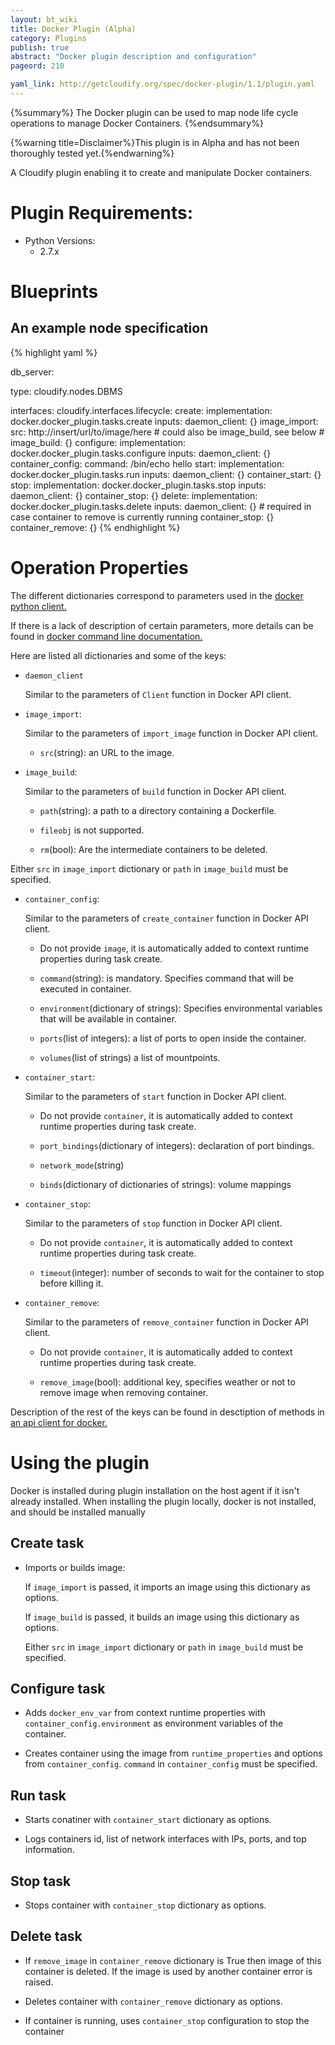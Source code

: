 ```yaml
---
layout: bt_wiki
title: Docker Plugin (Alpha)
category: Plugins
publish: true
abstract: "Docker plugin description and configuration"
pageord: 210

yaml_link: http://getcloudify.org/spec/docker-plugin/1.1/plugin.yaml
---
```


{%summary%} The Docker plugin can be used to map node life cycle operations to manage Docker Containers. {%endsummary%}

{%warning title=Disclaimer%}This plugin is in Alpha and has not been thoroughly tested yet.{%endwarning%}

A Cloudify plugin enabling it to create and manipulate Docker containers.


# Plugin Requirements:

* Python Versions:
  * 2.7.x

# Blueprints

## An example node specification

{% highlight yaml %}

db_server:

  type: cloudify.nodes.DBMS

  interfaces:
    cloudify.interfaces.lifecycle:
      create:
        implementation: docker.docker_plugin.tasks.create
        inputs:
          daemon_client: {}
          image_import:
            src: http://insert/url/to/image/here
          # could also be image_build, see below
          # image_build: {}
      configure:
        implementation: docker.docker_plugin.tasks.configure
        inputs:
          daemon_client:    {}
          container_config:
            command: /bin/echo hello
      start:
        implementation: docker.docker_plugin.tasks.run
        inputs:
          daemon_client:   {}
          container_start: {}
      stop:
        implementation: docker.docker_plugin.tasks.stop
        inputs:
          daemon_client:  {}
          container_stop: {}
      delete:
        implementation: docker.docker_plugin.tasks.delete
        inputs:
          daemon_client:    {}
          # required in case container to remove is currently running
          container_stop:   {}
          container_remove: {}
{% endhighlight %}

# Operation Properties

The different dictionaries correspond to parameters used in the
[docker python client.](https://github.com/docker/docker-py)

If there is a lack of description of certain parameters,
more details can be found in
[docker command line documentation.](https://docs.docker.com/reference/commandline/cli/)

Here are listed all dictionaries and some of the keys:

* `daemon_client`

    Similar to the parameters of `Client` function in Docker API client.

* `image_import`:

    Similar to the parameters of `import_image` function in Docker API client.

    - `src`(string): an URL to the image.

* `image_build`:

    Similar to the parameters of `build` function in Docker API client.

    - `path`(string): a path to a directory containing a Dockerfile.

    - `fileobj` is not supported.

    - `rm`(bool): Are the intermediate containers to be deleted.

Either `src` in `image_import` dictionary or `path` in `image_build`
must be specified.

* `container_config`:

    Similar to the parameters of `create_container` function in
    Docker API client.

    - Do not provide `image`, it is automatically added to context runtime
      properties during task create.

    - `command`(string): is mandatory. Specifies command that will be executed
      in container.

    - `environment`(dictionary of strings): Specifies environmental variables
      that will be available in container.

    - `ports`(list of integers): a list of ports to open inside the container.

    - `volumes`(list of strings) a list of mountpoints.

* `container_start`:

    Similar to the parameters of `start` function in Docker API client.

    - Do not provide `container`, it is automatically added to context runtime
      properties during task create.

    - `port_bindings`(dictionary of integers): declaration of port bindings.

    - `network_mode`(string)

    - `binds`(dictionary of dictionaries of strings): volume mappings

* `container_stop`:

    Similar to the parameters of `stop` function in Docker API client.

    - Do not provide `container`, it is automatically added to context runtime
      properties during task create.

    - `timeout`(integer): number of seconds to wait for the container to stop
      before killing it.

* `container_remove`:

    Similar to the parameters of `remove_container` function in
    Docker API client.

    - Do not provide `container`, it is automatically added to context runtime
      properties during task create.

    - `remove_image`(bool): additional key, specifies weather or not to
      remove image when removing container.

Description of the rest of the keys can be found in desctiption
of methods in
[an api client for docker.](https://github.com/docker/docker-py)


# Using the plugin

Docker is installed during plugin installation on the host agent if it isn't
already installed. When installing the plugin locally, docker is not installed,
and should be installed manually

## Create task

* Imports or builds image:

    If `image_import` is passed, it imports an image using this dictionary as options.

    If `image_build` is passed, it builds an image using this dictionary as options.

    Either `src` in `image_import` dictionary or `path` in `image_build`
    must be specified.


## Configure task

* Adds `docker_env_var` from context runtime properties with
  `container_config.environment` as environment variables of the container.

* Creates container using the image from `runtime_properties` and options from
  `container_config`. `command` in `container_config` must be specified.

## Run task

* Starts conatiner with `container_start` dictionary as options.

* Logs containers id, list of network interfaces with IPs, ports,
  and top information.

## Stop task

* Stops container with `container_stop` dictionary as options.

## Delete task

* If `remove_image` in `container_remove` dictionary is True then image of
  this container is deleted. If the image is used by another container
  error is raised.

* Deletes container with `container_remove` dictionary as options.

* If container is running, uses `container_stop` configuration to stop the
  container
